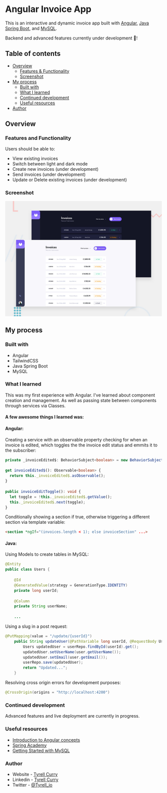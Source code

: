 # Angular Invoice App

This is an interactive and dynamic invoice app built with [Angular](https://angular.io/), [Java Spring Boot](https://spring.io/projects/spring-boot), and [MySQL](https://dev.mysql.com/doc/refman/8.0/en/).

Backend and advanced features currently under development 🚧!

## Table of contents

- [Overview](#overview)
  - [Features & Functionality](#overview)
  - [Screenshot](#screenshot)
- [My process](#my-process)
  - [Built with](#my-process)
  - [What I learned](#what-i-learned)
  - [Continued development](#continued-development)
  - [Useful resources](#useful-resources)
- [Author](#author)

## Overview

### Features and Functionality

Users should be able to:

- View existing invoices
- Switch between light and dark mode
- Create new invoices (under development)
- Send invoices (under development)
- Update or Delete existing invoices (under development)

### Screenshot

<img src="./frontend/src/assets/readme/preview.jpg" alt="desktop preview" width="600"/>

## My process

### Built with

- Angular
- TailwindCSS
- Java Spring Boot
- MySQL

### What I learned

This was my first experience with Angular. I've learned about component creation and management. As well as passing state between components through services via Classes. 

#### A few awesome things I learned was:

#### Angular:

Creating a service with an observable property checking for when an invoice is edited, which toggles the the invoice edit status and emmits it to the subscriber:

```typescript
private _invoiceEdited$: BehaviorSubject<boolean> = new BehaviorSubject<boolean>(false);

get invoiceEdited$(): Observable<boolean> { 
  return this._invoiceEdited$.asObservable();
}

public invoiceEditToggle(): void { 
  let toggle = !this._invoiceEdited$.getValue();
  this._invoiceEdited$.next(toggle);
}
```

Conditionally showing a section if true, otherwise triggering a different section via template variable:

```html
<section *ngIf="(invoices.length < 1); else invoiceSection" ...>
```

#### Java:

Using Models to create tables in MySQL:

```java
@Entity
public class Users {

    @Id
    @GeneratedValue(strategy = GenerationType.IDENTITY)
    private long userId;

    @Column
    private String userName;

    ...
```

Using a slug in a post request:

```java
@PutMapping(value = "/update/{userId}")
    public String updateUser(@PathVariable long userId, @RequestBody Users user) {
        Users updatedUser = userRepo.findById(userId).get();
        updatedUser.setUserName(user.getUserName());
        updatedUser.setEmail(user.getEmail());
        userRepo.save(updatedUser);
        return "Updated...";
    }
```

Resolving cross origin errors for development purposes:

```java
@CrossOrigin(origins = "http://localhost:4200")
```

### Continued development

Advanced features and live deployment are currently in progress.

### Useful resources

- [Introduction to Angular concepts](https://angular.io/guide/architecture) 
- [Spring Academy](https://spring.academy/home) 
- [Getting Started with MySQL](https://dev.mysql.com/doc/mysql-getting-started/en/) 

### Author

- Website - [Tyrell Curry](https://www.tyrellcurry.io)
- Linkedin - [Tyrell Curry](https://www.linkedin.com/feed/)
- Twitter - [@Tyrell_io](https://twitter.com/Tyrell_io)
